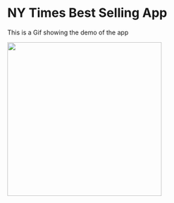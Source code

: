 # NY Times Best Selling App

This is a Gif showing the demo of the app

<img src="https://github.com/tpatel29/BestsellerListApp/blob/main/demo1.gif" width="350" />
